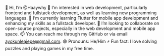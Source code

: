 👋 Hi, I’m @Haaywhy
👀 I’m interested in web development, particularly frontend and fullstack development, as well as learning new programming languages.
🌱 I’m currently learning Flutter for mobile app development and enhancing my skills as a fullstack developer.
💞️ I’m looking to collaborate on open-source projects, especially in the web development and mobile app space.
📫 You can reach me through my GitHub or via email ayokunleajepe@gmail.com.
😄 Pronouns: He/Him
⚡ Fun fact: I love solving puzzles and playing games in my free time.

<!---
Haaywhy/Haaywhy is a ✨ special ✨ repository because its `README.md` (this file) appears on your GitHub profile.
You can click the Preview link to take a look at your changes.
--->
